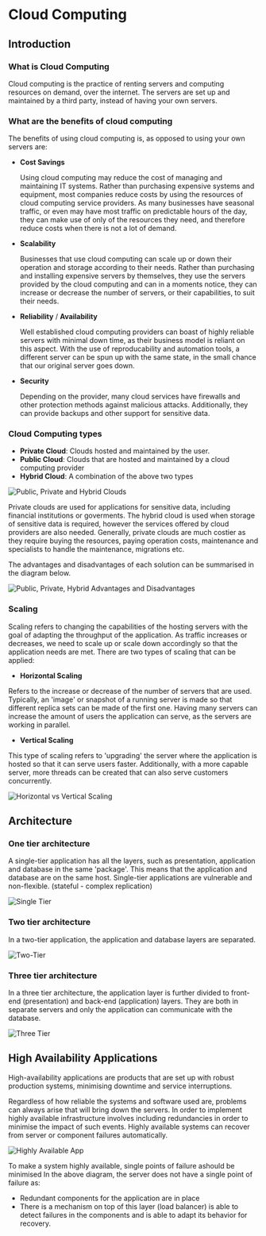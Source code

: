 

# Cloud Computing

## Introduction
### What is Cloud Computing
Cloud computing is the practice of renting servers and computing resources on demand, over the internet. The servers are set up and maintained by a third party, instead of having your own servers.

### What are the benefits of cloud computing
The benefits of using cloud computing is, as opposed to using your own servers are:

- **Cost Savings**

  Using cloud computing may reduce the cost of managing and maintaining IT systems. Rather than purchasing expensive systems and equipment, most companies reduce costs by using the resources of cloud computing service providers. 
  As many businesses have seasonal traffic, or even may have most traffic on predictable hours of the day, they can make use of only of the resources they need, and therefore reduce costs when there is not a lot of demand.

- **Scalability**

  Businesses that use cloud computing can scale up or down their operation and storage according to their needs. 
  Rather than purchasing and installing expensive servers by themselves, they use the servers provided by the cloud computing and can in a moments notice, they can increase or decrease the number of servers, or their capabilities, to suit their needs.

- **Reliability** / **Availability**

  Well established cloud computing providers can boast of highly reliable servers with minimal down time, as their business model is reliant on this aspect.
  With the use of reproducability and automation tools, a different server can be spun up with the same state, in the small chance that our original server goes down.

- **Security**

  Depending on the provider, many cloud services have firewalls and other protection methods against malicious attacks. Additionally, they can provide backups and other support for sensitive data.


### Cloud Computing types
- **Private Cloud**: Clouds hosted and maintained by the user.
- **Public Cloud**: Clouds that are hosted and maintained by a cloud computing provider
- **Hybrid Cloud**: A combination of the above two types

![Public, Private and Hybrid Clouds](media/public-private-hybrid-clouds.jpeg)

Private clouds are used for applications for sensitive data, including financial institutions or goverments. The hybrid cloud is used when storage of sensitive data is required, however the services offered by cloud providers are also needed.
Generally, private clouds are much costier as they require buying the resources, paying operation costs, maintenance and specialists to handle the maintenance, migrations etc.

The advantages and disadvantages of each solution can be summarised in the diagram below.

![Public, Private, Hybrid Advantages and Disadvantages](media/public-private-hybrid-advantages.jpeg)

### Scaling
Scaling refers to changing the capabilities of the hosting servers with the goal of adapting the throughput of the application. As traffic increases or decreases, we need to scale up or scale down accordingly so that the application needs are met. There are two types of scaling that can be applied:

- **Horizontal Scaling**

Refers to the increase or decrease of the number of servers that are used. Typically, an 'image' or snapshot of a running server is made so that different replica sets can be made of the first one. 
Having many servers can increase the amount of users the application can serve, as the servers are working in parallel.

- **Vertical Scaling**

This type of scaling refers to 'upgrading' the server where the application is hosted so that it can serve users faster. Additionally, with a more capable server, more threads can be created that can also serve customers concurrently.

![Horizontal vs Vertical Scaling](media/horizontal-vertical-scaling-diagram.png)

## Architecture

### One tier architecture
A single-tier application has all the layers, such as presentation, application and database in the same 'package'. This means that the application and database are on the same host. Single-tier applications are vulnerable and non-flexible. (stateful - complex replication)

![Single Tier](media/one-tier-software-architecture.png)

### Two tier architecture
In a two-tier application, the application and database layers are separated.

![Two-Tier](media/two-tier-software-architecture.png)

### Three tier architecture
In a three tier architecture, the application layer is further divided to front-end (presentation) and back-end (application) layers. They are both in separate servers and only the application can communicate with the database.

![Three Tier](media/three-tier-software-architecture.png)


## High Availability Applications
High-availability applications are products that are set up with robust production systems, minimising downtime and service interruptions. 

Regardless of how reliable the systems and software used are, problems can always arise that will bring down the servers.
In order to implement highly available infrastructure involves including redundancies in order to minimise the impact of such events.
Highly available systems can recover from server or component failures automatically.

![Highly Available App](media/wide-availability-app.png)

To make a system highly available, single points of failure ashould be minimised
In the above diagram, the server does not have a single point of failure as:
- Redundant components for the application are in place
- There is a mechanism on top of this layer (load balancer) is able to detect failures in the components and is able to adapt its behavior for recovery.

